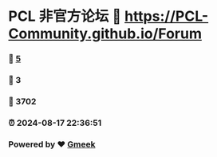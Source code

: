 # PCL 非官方论坛 :link: https://PCL-Community.github.io/Forum 
### :page_facing_up: [5](https://PCL-Community.github.io/Forum/tag.html) 
### :speech_balloon: 3 
### :hibiscus: 3702 
### :alarm_clock: 2024-08-17 22:36:51 
### Powered by :heart: [Gmeek](https://github.com/Meekdai/Gmeek)

